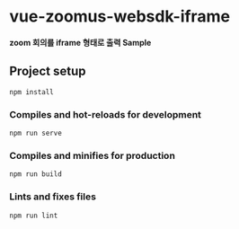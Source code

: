 # vue-zoomus-websdk-iframe
**zoom 회의를 iframe 형태로 출력 Sample**

## Project setup
```
npm install
```

### Compiles and hot-reloads for development
```
npm run serve
```

### Compiles and minifies for production
```
npm run build
```

### Lints and fixes files
```
npm run lint
```